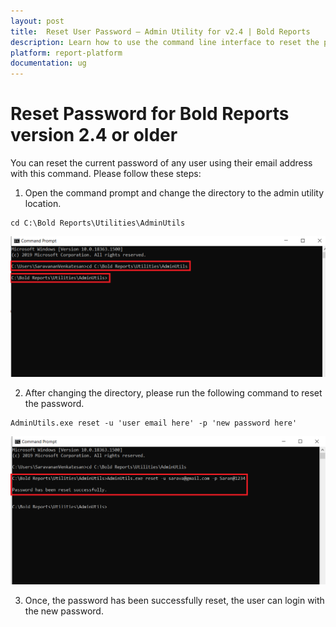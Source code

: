 ```yaml
---
layout: post
title:  Reset User Password – Admin Utility for v2.4 | Bold Reports
description: Learn how to use the command line interface to reset the password of any user in Bold Reports Enterprise of v2.4 or earlier using their email address.
platform: report-platform
documentation: ug
---
```


# Reset Password for Bold Reports version 2.4 or older

You can reset the current password of any user using their email address with this command. Please follow these steps:
   
1. Open the command prompt and change the directory to the admin utility location. 
~~~
cd C:\Bold Reports\Utilities\AdminUtils
~~~
![command](/static/assets/on-premise/images/tenant-management/admin-utility/displaycmd.png)
 
2. After changing the directory, please run the following command to reset the password.  
~~~
AdminUtils.exe reset -u 'user email here' -p 'new password here'
~~~  
![reset-command](/static/assets/on-premise/images/tenant-management/admin-utility/resetcmd.png) 

3. Once, the password has been successfully reset, the user can login with the new password.
